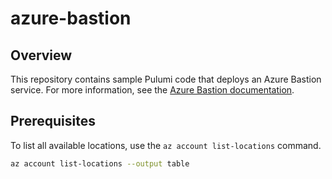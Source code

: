 # azure-bastion

## Overview

This repository contains sample Pulumi code that deploys an Azure Bastion service. For more information, see the [Azure Bastion documentation](https://docs.microsoft.com/en-us/azure/bastion/bastion-overview).

## Prerequisites

To list all available locations, use the `az account list-locations` command.

```bash
az account list-locations --output table
```
